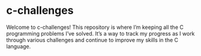 # c-challenges
Welcome to c-challenges! This repository is where I’m keeping all the C programming problems I’ve solved. It’s a way to track my progress as I work through various challenges and continue to improve my skills in the C language.
